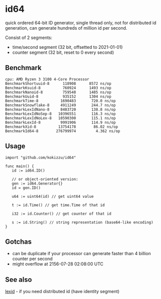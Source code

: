 # id64

quick ordered 64-bit ID generator, single thread only, not for distributed id generation, can generate hundreds of million id per second.

Consist of 2 segments:
- time/second segment (32 bit, offsetted to 2021-01-01)
- counter segment (32 bit, reset to 0 every second)


## Benchmark

```
cpu: AMD Ryzen 3 3100 4-Core Processor    
BenchmarkShortuuid-8      118908      8572 ns/op
BenchmarkKsuid-8          760924      1493 ns/op
BenchmarkNanoid-8         759548      1485 ns/op
BenchmarkUuid-8           935152      1304 ns/op
BenchmarkTime-8          1690483       720.0 ns/op
BenchmarkSnowflake-8     4911249       244.7 ns/op
BenchmarkLexIdNano-8     8483720       138.8 ns/op
BenchmarkLexIdNoSep-8   10396551       116.3 ns/op
BenchmarkLexIdNoLex-8   10590300       115.1 ns/op
BenchmarkLexId-8         9991906       114.9 ns/op
BenchmarkXid-8          13754178        86.02 ns/op
BenchmarkId64-8        276799974         4.362 ns/op
```

## Usage

```
import "github.com/kokizzu/id64"

func main() {
   id := id64.ID()
   
   // or object-oriented version:
   gen := id64.Generator{}
   id = gen.ID()
   
   u64 := uint64(id) // get uint64 value
   
   t := id.Time() // get time.Time of that id
   
   i32 := id.Counter() // get counter of that id
   
   s := id.String() // string representation (base64-like encoding) 
}

```

## Gotchas

- can be duplicate if your processor can generate faster than 4 billion counter per second
- might overflow at 2156-07-28 02:08:00 UTC

## See also

[lexid](//github.com/kokizzu/lexid) - if you need distributed id (have identity segment)
